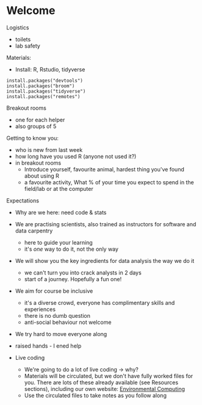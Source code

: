 
# Welcome

Logistics

- toilets
- lab safety

Materials:

- Install: R, Rstudio, tidyverse

```
install.packages("devtools")
install.packages("broom")
install.packages("tidyverse")
install.packages("remotes")
```

Breakout rooms

- one for each helper
- also groups of 5

Getting to know you:

- who is new from last week
- how long have you used R (anyone not used it?)
- in breakout rooms
	- Introduce yourself, favourite animal, hardest thing you've found about using R
  - a favourite activity, What % of your time you expect to spend in the field/lab or at the computer

Expectations

- Why are we here: need code & stats

- We are practising scientists, also trained as instructors for software and data carpentry
  - here to guide your learning
  - it's *one* way to do it, not the only way

- We will show you the key ingredients for data analysis the way we do it
  - we can't turn you into crack analysts in 2 days
  - start of a journey. Hopefully a fun one!

- We aim for course be inclusive
  - it's a diverse crowd, everyone has complimentary skills and experiences
  - there is no dumb question
  - anti-social behaviour not welcome

- We try hard to move everyone along

- raised hands - I ened help

- Live coding
  - We're going to do a lot of live coding -> why?
  - Materials will be circulated, but we don't have fully worked files for you. There are lots of these already available (see Resources sections), including our own website: [Environmental Computing](http://environmentalcomputing.net/) 
  - Use the circulated files to take notes as you follow along

